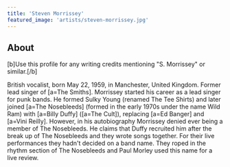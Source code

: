 ```yaml
---
title: 'Steven Morrissey'
featured_image: 'artists/steven-morrissey.jpg'
---
```


## About

[b]Use this profile for any writing credits mentioning "S. Morrissey" or similar.[/b]

British vocalist, born May 22, 1959, in Manchester, United Kingdom. Former lead singer of [a=The Smiths]. Morrissey started his career as a lead singer for punk bands. He formed Sulky Young (renamed The Tee Shirts) and later joined [a=The Nosebleeds] (formed in the early 1970s under the name Wild Ram) with [a=Billy Duffy] ([a=The Cult]), replacing [a=Ed Banger] and [a=Vini Reilly]. However, in his autobiography Morrissey denied ever being a member of The Nosebleeds. He claims that Duffy recruited him after the break up of The Nosebleeds and they wrote songs together. For their live performances they hadn't decided on a band name. They roped in the rhythm section of The Nosebleeds and Paul Morley used this name for a live review. 

